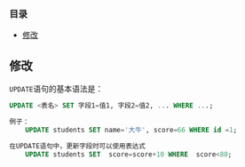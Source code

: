 ### 目录

- [修改](#修改)





## 修改

`UPDATE`语句的基本语法是：

```sql
UPDATE <表名> SET 字段1=值1, 字段2=值2, ... WHERE ...;
```

```sql
例子： 
	UPDATE students SET name='大牛', score=66 WHERE id =1;
```

```sql
在UPDATE语句中，更新字段时可以使用表达式
	UPDATE students SET  score=score+10 WHERE  score<80;
```





